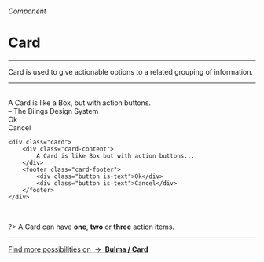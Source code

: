 <h6 class="is-uppercase has-text-grey">Component</h6><h1 class="title is-1 is-family-secondary">Card</h1>
<hr class="is-visible is-size-3">
<p class="subtitle is-5 is-family-secondary">
    <span class="has-text-weight-semibold">Card</span> is used to give actionable options to a related grouping of information.
</p>
<hr class="is-visible is-size-3"><br>

<div class="box is-well is-large is-marginless">
    <div class="card">
        <div class="card-content">
            <div class="title">A Card is like a Box, but with action buttons.</div>
            <div class="subtitle is-5">– The Biings Design System</div>
        </div>
        <footer class="card-footer is-size-7">
            <div class="button is-text">Ok</div>
            <div class="button is-text">Cancel</div>
        </footer>
    </div>
</div>

    <div class="card">
        <div class="card-content">
            A Card is like Box but with action buttons...
        </div>
        <footer class="card-footer">
            <div class="button is-text">Ok</div>
            <div class="button is-text">Cancel</div>
        </footer>
    </div>
<br>

?> A Card can have **one**, **two** or **three** action items.

<hr>

<a href="https://bulma.io/documentation/components/card/" target="blank" class="box is-bordered">
    Find more possibilities on &nbsp;→&nbsp; <strong class="has-text-primary">Bulma / Card</strong></a>
</a>